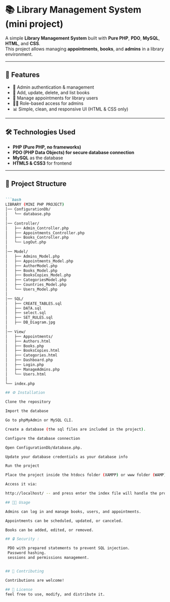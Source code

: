 # 📚 Library Management System (mini project)  

A simple **Library Management System** built with **Pure PHP**, **PDO**, **MySQL**, **HTML**, and **CSS**.  
This project allows managing **appointments**, **books**, and **admins** in a library environment.  

---

## 🚀 Features  
- 🔐 Admin authentication & management  
- 📖 Add, update, delete, and list books  
- 📅 Manage appointments for library users  
- 👨‍💻 Role-based access for admins  
- 📊 Simple, clean, and responsive UI (HTML & CSS only)  

---

## 🛠️ Technologies Used  
- **PHP (Pure PHP, no frameworks)**  
- **PDO (PHP Data Objects) for secure database connection**  
- **MySQL** as the database  
- **HTML5 & CSS3** for frontend  

---

## 📂 Project Structure  
```markdown

```bash
LIBRARY (MINI PHP PROJECT)
│── ConfigurationDb/
│   └── database.php
│
│── Controller/
│   ├── Admin_Controller.php
│   ├── Appointments_Controller.php
│   ├── Books_Controller.php
│   └── LogOut.php
│
│── Model/
│   ├── Admins_Model.php
│   ├── Appointments_Model.php
│   ├── AuthorModel.php
│   ├── Books_Model.php
│   ├── BooksCopies_Model.php
│   ├── CategoriesModel.php
│   ├── Countries_Model.php
│   └── Users_Model.php
│
│── SQL/
│   ├── CREATE_TABLES.sql
│   ├── DATA.sql
│   ├── select.sql
│   ├── SET_RULES.sql
│   ├── DB_Diagram.jpg
│
│── View/
│   ├── Appointments/
│   ├── Authors.html
│   ├── Books.php
│   ├── BooksCopies.html
│   ├── Categories.html
│   ├── Dashboard.php
│   ├── Login.php
│   ├── ManageAdmins.php
│   └── Users.html
│
└── index.php

## ⚙️ Installation

Clone the repository

Import the database

Go to phpMyAdmin or MySQL CLI.

Create a database (the sql files are included in the project).

Configure the database connection

Open ConfigurationDb/database.php.

Update your database credentials as your database info

Run the project

Place the project inside the htdocs folder (XAMPP) or www folder (WAMP).

Access it via:

http://localhost/ -- and press enter the index file will handle the process

## 👨‍💻 Usage

Admins can log in and manage books, users, and appointments.

Appointments can be scheduled, updated, or canceled.

Books can be added, edited, or removed.

## 🔒 Security :

 PDO with prepared statements to prevent SQL injection.
 Password hashing.
 sessions and permissions management.


## 🤝 Contributing

Contributions are welcome!

## 📜 License
feel free to use, modify, and distribute it.

